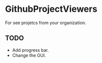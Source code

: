 # GithubProjectViewers
For see projetcs from your organization.

## TODO
- Add progress bar.
- Change the GUI.
